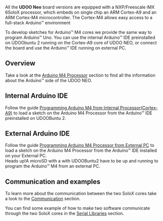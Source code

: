 All the **UDOO Neo** board versions are equipped with a NXP/Freescale iMX 6SoloX processor, which embeds on single chip an ARM Cortex-A9 and an ARM Cortex-M4 microcontroller. The Cortex-M4 allows easy access to a full-stack Arduino&trade; environment

To develop sketches for Arduino&trade; M4 cores we provide the same way to program Arduino&trade; Uno.
You can use the internal Arduino&trade; IDE preinstalled on UDOObuntu 2 running on the Cortex-A9 core of UDOO NEO, or connect the board and use the Arduino&trade; IDE running on external PC.

## Overview
Take a look at the [Arduino M4 Processor](../Arduino_M4_Processor/Overview.html) section to find all the information about the Arduino&trade; side of the UDOO NEO.

## Internal Arduino IDE
Follow the guide [Programming Arduino M4 from Internal Processor(Cortex-A9)](../Arduino_M4_Processor/Programming_Arduino_M4_from_Internal_Processor\(Cortex-A9\).html) to load a sketch on the Arduino M4 Processor from the Arduino&trade; IDE preinstalled on UDOOBuntu 2.

## External Arduino IDE
Follow the guide [Programming Arduino M4 Processor from External PC](../Arduino_M4_Processor/Programming_Arduino_M4_from_External_PC.html) to load a sketch on the Arduino M4 Processor from the Arduino&trade; IDE installed on your External PC.  
<span class="label label-warning">Heads up!</span>A microSD with a with UDOOBuntu2 have to be up and running to program the Arduino&trade; M4 from an external PC.

## Communication and examples

To learn more about the communication between the two SoloX cores take a look to the [Communication](../Arduino_M4_Processor/Communication.html) section.

You can find some example of how to make two software communicate through the two SoloX cores in the [Serial Libraries](../Serial_Libraries/index.html) section.
